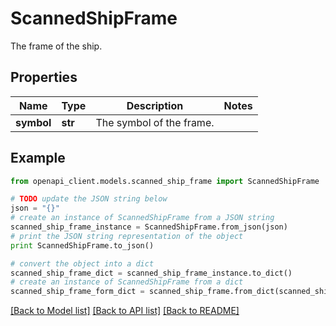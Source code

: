 # ScannedShipFrame

The frame of the ship.

## Properties

Name | Type | Description | Notes
------------ | ------------- | ------------- | -------------
**symbol** | **str** | The symbol of the frame. | 

## Example

```python
from openapi_client.models.scanned_ship_frame import ScannedShipFrame

# TODO update the JSON string below
json = "{}"
# create an instance of ScannedShipFrame from a JSON string
scanned_ship_frame_instance = ScannedShipFrame.from_json(json)
# print the JSON string representation of the object
print ScannedShipFrame.to_json()

# convert the object into a dict
scanned_ship_frame_dict = scanned_ship_frame_instance.to_dict()
# create an instance of ScannedShipFrame from a dict
scanned_ship_frame_form_dict = scanned_ship_frame.from_dict(scanned_ship_frame_dict)
```
[[Back to Model list]](../README.md#documentation-for-models) [[Back to API list]](../README.md#documentation-for-api-endpoints) [[Back to README]](../README.md)


